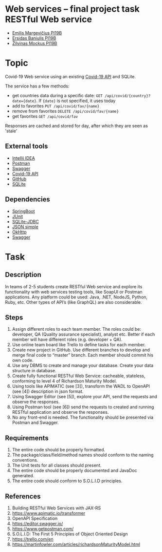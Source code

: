 # Web services – final project task <br /> RESTful Web service

* [Emilis Margevičius PI19B](https://github.com/Ertibus)
* [Ersidas Baniulis PI19B](https://github.com/ersidasb)
* [Žilvinas Mockus PI19B](https://github.com/z1lvis)

# Topic
Covid-19 Web service using an existing [Covid-19 API](https://rapidapi.com/api-sports/api/covid-193) and SQLite.

The service has a few methods:
- get countries data during a specific date: `GET /api/covid/{country}?date={date}`. If `{date}` is not specified, it uses today
- add to favorites `PUT /api/covid/fav/{name}`
- remove from favorites `DELETE /api/covid/fav/{name}`
- get favorites `GET /api/covid/fav`

Responses are cached and stored for day, after which they are seen as 'stale'
## External tools
- [Intellij IDEA](https://www.jetbrains.com/idea/)
- [Postman](https://www.postman.com/downloads/)
- [Swagger](https://swagger.io/)
- [Covid-19 API](https://rapidapi.com/api-sports/api/covid-193)
- [GitHub](https://github.com)
- [SQLite](https://sqlite.org/index.html)

## Dependencies
- [SpringBoot](https://start.spring.io)
- [JUnit](https://mvnrepository.com/artifact/org.junit.jupiter/junit-jupiter-api)
- [SQLite-JDBC](https://mvnrepository.com/artifact/org.xerial/sqlite-jdbc)
- [JSON simple](https://mvnrepository.com/artifact/org.apache.clerezza.ext/org.json.simple)
- [OkHttp](https://mvnrepository.com/artifact/com.squareup.okhttp3/okhttp)
- [Swagger](https://springdoc.org/)

# Task
## Description
In teams of 2-5 students create RESTful Web service and explore its functionality with web services testing tools, like SoapUI or Postman applications. Any platform could be used: Java, .NET, NodeJS, Python, Ruby, etc. Other types of API’s (like GraphQL) are also considerable.

## Steps
1. Assign different roles to each team member. The roles could be: developer, QA (Quality assurance specialist), analyst etc. Better if each member will have different roles (e.g. developer + QA).
2. Use online team board like Trello to define tasks for each member.
3. Create new project in GitHub. Use different branches to develop and merge final code to “master” branch. Each member should commit his own code.
4. Use any DBMS to create and manage your database. Create your data structure in database.
5. Create fully functional RESTful Web Service: cacheable, stateless, conforming to level 4 of Richardson Maturity Model.
6. Using tools like APIMATIC (see [3]), transform the WADL to OpenAPI (see [4]) description in json format.
7. Using Swagger Editor (see [5]), explore your API, send the requests and observe the responses.
8. Using Postman tool (see [6]) send the requests to created and running RESTful application and observe the responses.
9. No any front-end is needed. The functionality should be presented via Postman and Swagger.

## Requirements
1. The entire code should be properly formatted.
2. The package/class/field/method names should conform to the naming conventions.
3. The Unit tests for all classes should present.
4. The entire code should be properly documented and JavaDoc generated.
5. The entire code should conform to S.O.L.I.D principles.

## References
1. Building RESTful Web Services with JAX-RS
3. https://www.apimatic.io/transformer
4. OpenAPI Specification
5. https://editor.swagger.io/
6. https://www.getpostman.com/    
7. S.O.L.I.D: The First 5 Principles of Object Oriented Design
8. https://trello.com/en
9. https://martinfowler.com/articles/richardsonMaturityModel.html
